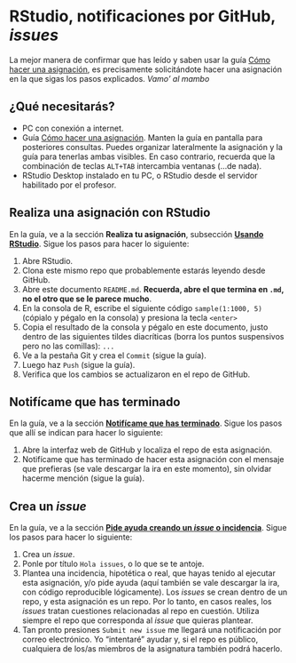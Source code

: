 
<!-- Este .md fue generado a partir del .Rmd homónimo. Edítese el .Rmd -->

# RStudio, notificaciones por GitHub, *issues*

La mejor manera de confirmar que has leído y saben usar la guía [Cómo
hacer una
asignación](https://github.com/maestria-geotel-master/material-de-apoyo/blob/master/ref/como-hacer-una-asignacion.md),
es precisamente solicitándote hacer una asignación en la que sigas los
pasos explicados. *Vamo’ al mambo*

## ¿Qué necesitarás?

  - PC con conexión a internet.
  - Guía [Cómo hacer una
    asignación](https://github.com/maestria-geotel-master/material-de-apoyo/blob/master/ref/como-hacer-una-asignacion.md).
    Manten la guía en pantalla para posteriores consultas. Puedes
    organizar lateralmente la asignación y la guía para tenerlas ambas
    visibles. En caso contrario, recuerda que la combinación de teclas
    `ALT+TAB` intercambia ventanas (…de nada).
  - RStudio Desktop instalado en tu PC, o RStudio desde el servidor
    habilitado por el profesor.

## Realiza una asignación con RStudio

En la guía, ve a la sección **Realiza tu asignación**, subsección
[**Usando
RStudio**](https://github.com/maestria-geotel-master/material-de-apoyo/blob/master/ref/como-hacer-una-asignacion.md#usando-rstudio).
Sigue los pasos para hacer lo siguiente:

1.  Abre RStudio.
2.  Clona este mismo repo que probablemente estarás leyendo desde
    GitHub.
3.  Abre este documento `README.md`. **Recuerda, abre el que termina en
    `.md`, no el otro que se le parece mucho**.
4.  En la consola de R, escribe el siguiente código `sample(1:1000, 5)`
    (cópialo y pégalo en la consola) y presiona la tecla `<enter>`
5.  Copia el resultado de la consola y pégalo en este documento, justo
    dentro de las siguientes tildes diacríticas (borra los puntos
    suspensivos pero no las comillas): `...`
6.  Ve a la pestaña Git y crea el `Commit` (sigue la guía).
7.  Luego haz `Push` (sigue la guía).
8.  Verifica que los cambios se actualizaron en el repo de GitHub.

## Notifícame que has terminado

En la guía, ve a la sección [**Notifícame que has
terminado**](https://github.com/maestria-geotel-master/material-de-apoyo/blob/master/ref/como-hacer-una-asignacion.md#notif%C3%ADcame-que-has-terminado).
Sigue los pasos que allí se indican para hacer lo siguiente:

1.  Abre la interfaz web de GitHub y localiza el repo de esta
    asignación.
2.  Notifícame que has terminado de hacer esta asignación con el mensaje
    que prefieras (se vale descargar la ira en este momento), sin
    olvidar hacerme mención (sigue la guía).

## Crea un *issue*

En la guía, ve a la sección [**Pide ayuda creando un *issue* o
incidencia**](https://github.com/maestria-geotel-master/material-de-apoyo/blob/master/ref/como-hacer-una-asignacion.md#pide-ayuda-creando-un-issue-o-incidencia).
Sigue los pasos para hacer lo siguiente:

1.  Crea un *issue*.
2.  Ponle por título `Hola issues`, o lo que se te antoje.
3.  Plantea una incidencia, hipotética o real, que hayas tenido al
    ejecutar esta asignación, y/o pide ayuda (aquí también se vale
    descargar la ira, con código reproducible lógicamente). Los *issues*
    se crean dentro de un repo, y esta asignación es un repo. Por lo
    tanto, en casos reales, los *issues* tratan cuestiones relacionadas
    al repo en cuestión. Utiliza siempre el repo que corresponda al
    *issue* que quieras plantear.
4.  Tan pronto presiones `Submit new issue` me llegará una notificación
    por correo electrónico. Yo “intentaré” ayudar y, si el repo es
    público, cualquiera de los/as miembros de la asignatura también
    podrá hacerlo.
